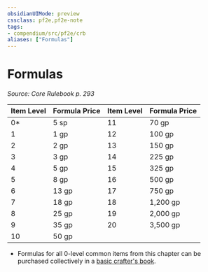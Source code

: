 ```yaml
---
obsidianUIMode: preview
cssclass: pf2e,pf2e-note
tags:
- compendium/src/pf2e/crb
aliases: ["Formulas"]
---
```

# Formulas  
*Source: Core Rulebook p. 293*  

| Item Level | Formula Price | Item Level | Formula Price |
|------------|---------------|------------|---------------|
| 0* | 5 sp | 11 | 70 gp |
| 1 | 1 gp | 12 | 100 gp |
| 2 | 2 gp | 13 | 150 gp |
| 3 | 3 gp | 14 | 225 gp |
| 4 | 5 gp | 15 | 325 gp |
| 5 | 8 gp | 16 | 500 gp |
| 6 | 13 gp | 17 | 750 gp |
| 7 | 18 gp | 18 | 1,200 gp |
| 8 | 25 gp | 19 | 2,000 gp |
| 9 | 35 gp | 20 | 3,500 gp |
| 10 | 50 gp |  |  |

* Formulas for all 0-level common items from this chapter can be purchased collectively in a [basic crafter's book](../../compendium/equipment/items/basic-crafters-book.md).